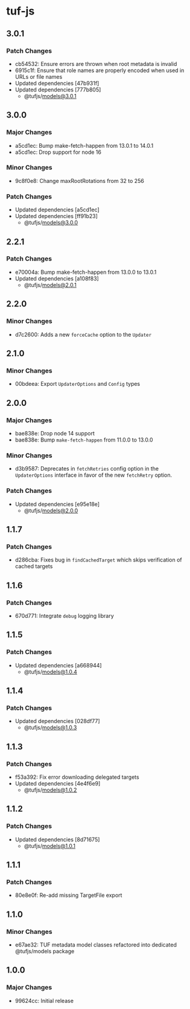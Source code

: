 # tuf-js

## 3.0.1

### Patch Changes

- cb54532: Ensure errors are thrown when root metadata is invalid
- 6915c1f: Ensure that role names are properly encoded when used in URLs or file names
- Updated dependencies [47b931f]
- Updated dependencies [777b805]
  - @tufjs/models@3.0.1

## 3.0.0

### Major Changes

- a5cd1ec: Bump make-fetch-happen from 13.0.1 to 14.0.1
- a5cd1ec: Drop support for node 16

### Minor Changes

- 9c8f0e8: Change maxRootRotations from 32 to 256

### Patch Changes

- Updated dependencies [a5cd1ec]
- Updated dependencies [ff91b23]
  - @tufjs/models@3.0.0

## 2.2.1

### Patch Changes

- e70004a: Bump make-fetch-happen from 13.0.0 to 13.0.1
- Updated dependencies [a108f83]
  - @tufjs/models@2.0.1

## 2.2.0

### Minor Changes

- d7c2600: Adds a new `forceCache` option to the `Updater`

## 2.1.0

### Minor Changes

- 00bdeea: Export `UpdaterOptions` and `Config` types

## 2.0.0

### Major Changes

- bae838e: Drop node 14 support
- bae838e: Bump `make-fetch-happen` from 11.0.0 to 13.0.0

### Minor Changes

- d3b9587: Deprecates in `fetchRetries` config option in the `UpdaterOptions` interface in favor of the new `fetchRetry` option.

### Patch Changes

- Updated dependencies [e95e18e]
  - @tufjs/models@2.0.0

## 1.1.7

### Patch Changes

- d286cba: Fixes bug in `findCachedTarget` which skips verification of cached targets

## 1.1.6

### Patch Changes

- 670d771: Integrate `debug` logging library

## 1.1.5

### Patch Changes

- Updated dependencies [a668944]
  - @tufjs/models@1.0.4

## 1.1.4

### Patch Changes

- Updated dependencies [028df77]
  - @tufjs/models@1.0.3

## 1.1.3

### Patch Changes

- f53a392: Fix error downloading delegated targets
- Updated dependencies [4e4f6e9]
  - @tufjs/models@1.0.2

## 1.1.2

### Patch Changes

- Updated dependencies [8d71675]
  - @tufjs/models@1.0.1

## 1.1.1

### Patch Changes

- 80e8e0f: Re-add missing TargetFile export

## 1.1.0

### Minor Changes

- e67ae32: TUF metadata model classes refactored into dedicated @tufjs/models package

## 1.0.0

### Major Changes

- 99624cc: Initial release
